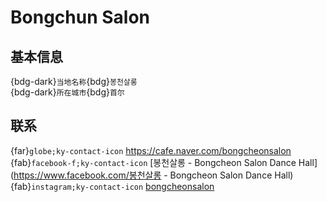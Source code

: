 # Bongchun Salon

## 基本信息

{bdg-dark}`当地名称`{bdg}`봉천살롱`  
{bdg-dark}`所在城市`{bdg}`首尔`  

## 联系

{far}`globe;ky-contact-icon` <https://cafe.naver.com/bongcheonsalon>  
{fab}`facebook-f;ky-contact-icon` [봉천살롱 - Bongcheon Salon Dance Hall](https://www.facebook.com/봉천살롱 - Bongcheon Salon Dance Hall)  
{fab}`instagram;ky-contact-icon` [bongcheonsalon](http://instagram.com/bongcheonsalon)  
